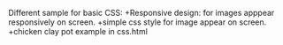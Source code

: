 Different sample for basic CSS:
+Responsive design: for images apppear responsively on screen.
+simple css style for image appear on screen. 
+chicken clay pot example in css.html
